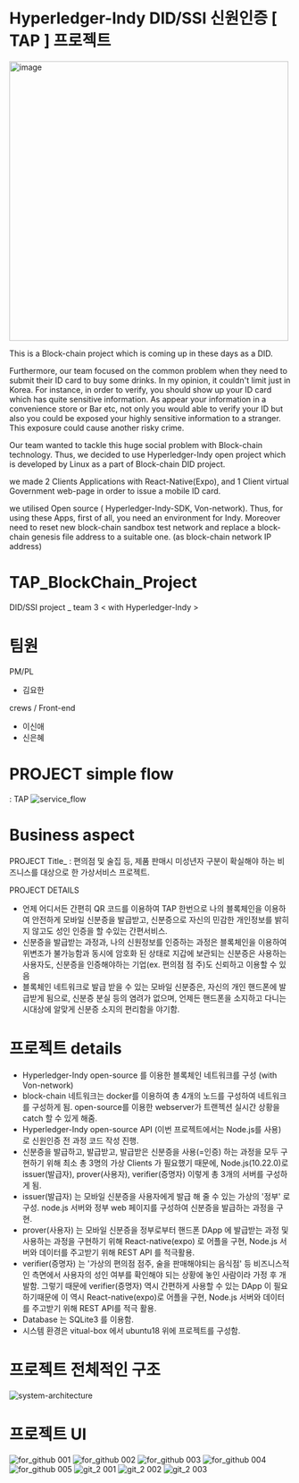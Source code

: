 # Hyperledger-Indy DID/SSI 신원인증 [ TAP ] 프로젝트 
<img width="500" alt="image" src="https://user-images.githubusercontent.com/66229916/98773064-80524100-242b-11eb-91ed-5ef833348303.png">


This is a Block-chain project which is coming up in these days as a DID. 

 Furthermore, our team focused on the common problem when they need to submit their ID card to buy some drinks. In my opinion, it couldn't limit just in Korea.
 For instance, in order to verify, you should show up your ID card which has quite sensitive information. As appear your information in a convenience store or Bar etc, not only you would able to verify your ID but also you could be exposed your highly sensitive information to a stranger.
 This exposure could cause another risky crime. 

 Our team wanted to tackle this huge social problem with Block-chain technology. 
Thus, we decided to use Hyperledger-Indy open project which is developed by Linux as a part of Block-chain DID project.

we made 2 Clients Applications with React-Native(Expo), and 1 Client virtual Government web-page in order to issue a mobile ID card.

we utilised Open source ( Hyperledger-Indy-SDK, Von-network).
Thus, for using these Apps, first of all, you need an environment for Indy. Moreover need to reset new block-chain sandbox test network and replace a block-chain genesis file address to a suitable one. (as block-chain network IP address) 



# TAP_BlockChain_Project

 DID/SSI project _ team 3  < with Hyperledger-Indy >
 
# 팀원
PM/PL 

 - 김요한

crews / Front-end

 - 이신애
 - 신은혜
 
 
 
# PROJECT simple flow 
  : TAP 
 ![service_flow](https://user-images.githubusercontent.com/66229916/98773353-1be3b180-242c-11eb-89c5-655eeb3f8a51.png)
  
# Business aspect

 PROJECT Title_ 
  : 편의점 및 술집 등, 제품 판매시 미성년자 구분이 확실해야 하는 비즈니스를 대상으로 한 가상서비스 프로젝트. 
 
 PROJECT DETAILS
   - 언제 어디서든 간편히 QR 코드를 이용하여 TAP 한번으로 나의 블록체인을 이용하여 안전하게 모바일 신분증을 발급받고, 신분증으로 자신의 민감한 개인정보를 밝히지 않고도 성인 인증을 할 수있는 간편서비스.
   - 신분증을 발급받는 과정과, 나의 신원정보를 인증하는 과정은 블록체인을 이용하여 위변조가 불가능함과 동시에 암호화 된 상태로 지갑에 보관되는 신분증은 사용하는 사용자도, 신분증을 인증해야하는 기업(ex.  편의점 점
     주)도 신뢰하고 이용할 수 있음 
   - 블록체인 네트워크로 발급 받을 수 있는 모바일 신분증은, 자신의 개인 핸드폰에 발급받게 됨으로, 신분증 분실 등의 염려가 없으며, 언제든 핸드폰을 소지하고 다니는 시대상에 알맞게 신분증 소지의 편리함을 야기함.
 
 


# 프로젝트 details
   - Hyperledger-Indy open-source 를 이용한 블록체인 네트워크를 구성 (with Von-network) 
   - block-chain 네트워크는 docker를 이용하여 총 4개의 노드를 구성하여 네트워크를 구성하게 됨. open-source를 이용한 webserver가 트랜젝션 실시간 상황을 catch 할 수 있게 해줌.
   - Hyperledger-Indy open-source API (이번 프로젝트에서는 Node.js를 사용) 로 신원인증 전 과정 코드 작성 진행.
   - 신분증을 발급하고, 발급받고, 발급받은 신분증을 사용(=인증) 하는 과정을 모두 구현하기 위해 최소 총 3명의 가상 Clients 가 필요했기 때문에,
     Node.js(10.22.0)로 issuer(발급자), prover(사용자), verifier(증명자) 이렇게 총 3개의 서버를 구성하게 됨.
   - issuer(발급자) 는 모바일 신분증을 사용자에게 발급 해 줄 수 있는 가상의 '정부' 로 구성. node.js 서버와 정부 web 페이지를 구성하여 신분증을 발급하는 과정을 구현.
   - prover(사용자) 는 모바일 신분증을 정부로부터 핸드폰 DApp 에 발급받는 과정 및 사용하는 과정을 구현하기 위해 React-native(expo) 로 어플을 구현, Node.js 서버와 데이터를 주고받기 위해 REST API 
     를 적극활용.
   - verifier(증명자) 는 '가상의 편의점 점주, 술을 판매해야되는 음식점' 등 비즈니스적인 측면에서 사용자의 성인 여부를 확인해야 되는 상황에 놓인 사람이라 가정 후 개발함. 
     그렇기 때문에 verifier(증명자) 역시 간편하게 사용할 수 있는 DApp 이 필요하기때문에 이 역시 React-native(expo)로 어플을 구현, Node.js 서버와 데이터를 주고받기 위해 REST API를 적극 활용.
   - Database 는 SQLite3 를 이용함.
   - 시스템 환경은 vitual-box 에서 ubuntu18 위에 프로젝트를 구성함.
   

# 프로젝트 전체적인 구조
![system-architecture](https://user-images.githubusercontent.com/66229916/98773513-6d8c3c00-242c-11eb-9392-2a8b371bc295.png)


# 프로젝트 UI

![for_github 001](https://user-images.githubusercontent.com/66229916/98773924-42eeb300-242d-11eb-9ee4-bef08bc11a46.jpeg)
![for_github 002](https://user-images.githubusercontent.com/66229916/98773927-441fe000-242d-11eb-990c-03eb81dda6a0.jpeg)
![for_github 003](https://user-images.githubusercontent.com/66229916/98773929-44b87680-242d-11eb-8f44-9866dce12603.jpeg)
![for_github 004](https://user-images.githubusercontent.com/66229916/98773930-45510d00-242d-11eb-9fac-630768cf4075.jpeg)
![for_github 005](https://user-images.githubusercontent.com/66229916/98773932-45e9a380-242d-11eb-94f8-158a54beeced.jpeg)
![git_2 001](https://user-images.githubusercontent.com/66229916/98773934-45e9a380-242d-11eb-8ca0-88b80724fe3f.jpeg)
![git_2 002](https://user-images.githubusercontent.com/66229916/98773936-46823a00-242d-11eb-9492-cbd79df68195.jpeg)
![git_2 003](https://user-images.githubusercontent.com/66229916/98773938-46823a00-242d-11eb-8a44-c3b40d1e6567.jpeg)

   
 


